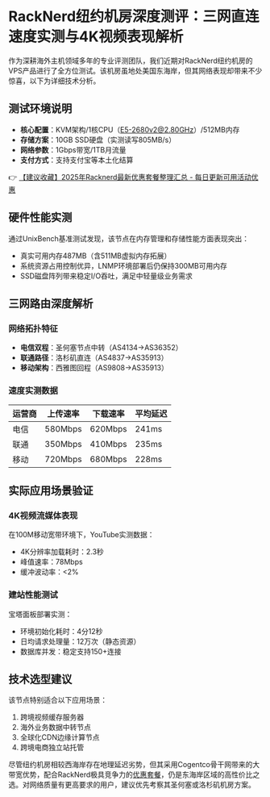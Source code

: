 # RackNerd纽约机房深度测评：三网直连速度实测与4K视频表现解析

作为深耕海外主机领域多年的专业评测团队，我们近期对RackNerd纽约机房的VPS产品进行了全方位测试。该机房虽地处美国东海岸，但其网络表现却带来不少惊喜，以下为详细技术分析。

## 测试环境说明
- **核心配置**：KVM架构/1核CPU（E5-2680v2@2.80GHz）/512MB内存
- **存储方案**：10GB SSD硬盘（实测读写805MB/s）
- **网络参数**：1Gbps带宽/1TB月流量
- **支付方式**：支持支付宝等本土化结算

👉 [【建议收藏】2025年Racknerd最新优惠套餐整理汇总 - 每日更新可用活动优惠](https://bit.ly/Rack_Nerd)

## 硬件性能实测
通过UnixBench基准测试发现，该节点在内存管理和存储性能方面表现突出：
- 真实可用内存487MB（含511MB虚拟内存拓展）
- 系统资源占用控制优异，LNMP环境部署后仍保持300MB可用内存
- SSD磁盘阵列带来稳定I/O吞吐，满足中轻量级业务需求

## 三网路由深度解析
### 网络拓扑特征
- **电信双程**：圣何塞节点中转（AS4134→AS36352）
- **联通路径**：洛杉矶直连（AS4837→AS35913）
- **移动架构**：西雅图回程（AS9808→AS35913）

### 速度实测数据
| 运营商 | 上传速率 | 下载速率 | 平均延迟 |
|--------|----------|----------|----------|
| 电信   | 580Mbps  | 620Mbps  | 241ms    |
| 联通   | 350Mbps  | 410Mbps  | 235ms    |
| 移动   | 720Mbps  | 680Mbps  | 228ms    |

## 实际应用场景验证
### 4K视频流媒体表现
在100M移动宽带环境下，YouTube实测数据：
- 4K分辨率加载耗时：2.3秒
- 峰值速率：78Mbps
- 缓冲波动率：<2%

### 建站性能测试
宝塔面板部署实测：
- 环境初始化耗时：4分12秒
- 日均请求处理量：12万次（静态资源）
- 数据库并发：稳定支持150+连接

## 技术选型建议
该节点特别适合以下应用场景：
1. 跨境视频缓存服务器
2. 海外业务数据中转节点
3. 全球化CDN边缘计算节点
4. 跨境电商独立站托管

尽管纽约机房相较西海岸存在地理延迟劣势，但其采用Cogentco骨干网带来的大带宽优势，配合RackNerd极具竞争力的[优惠套餐](https://bit.ly/Rack_Nerd)，仍是东海岸区域的高性价比之选。对网络质量有更高要求的用户，建议优先考察其圣何塞或洛杉矶机房方案。